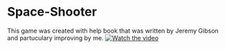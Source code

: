 # Space-Shooter
This game was created with help book that was written by Jeremy Gibson and partuculary improving by me.
[![Watch the video](https://img.youtube.com/vi/BNeS1jeAcLE/maxresdefault.jpg)](https://www.youtube.com/watch?v=BNeS1jeAcLE&ab_channel=Developer)
